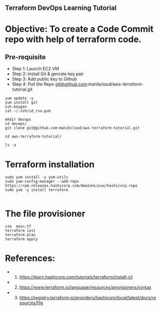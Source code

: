 ## Terraform DevOps Learning Tutorial 

# Objective: To create a Code Commit repo with help of terraform code. 

## Pre-requisite
- Step 1: Launch EC2 VM
- Step 2: Install Git & genrate key pair
- Step 3: Add public key to Github
- Step 4: Pull the Repo git@github.com:manikcloud/aws-terraform-tutorial.git

```
yum update -y
yum install git
ssh-keygen
cat ~/.ssh/id_rsa.pub

mkdir devops
cd devops/
git clone git@github.com:manikcloud/aws-terraform-tutorial.git

cd aws-terraform-tutorial/

ls -a
```
# Terraform installation 
```
sudo yum install -y yum-utils
sudo yum-config-manager --add-repo https://rpm.releases.hashicorp.com/AmazonLinux/hashicorp.repo
sudo yum -y install terraform


```
# The file provisioner
```
vim  main.tf
terraform init
terraform plan
terraform apply

```

# References:
- 1. https://learn.hashicorp.com/tutorials/terraform/install-cli
- 2. https://www.terraform.io/language/resources/provisioners/syntax
- 3. https://registry.terraform.io/providers/hashicorp/local/latest/docs/resources/file


